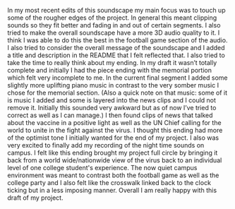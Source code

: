 In my most recent edits of this soundscape my main focus was to touch up some of the rougher edges of the project. In general this meant clipping sounds so they fit better and fading in and out of certain segments. I also tried to make the overall soundscape have a more 3D audio quality to it. I think I was able to do this the best in the football game section of the audio. I also tried to consider the overall message of the soundscape and I added a title and description in the README that I felt reflected that. I also tried to take the time to really think about my ending. In my draft it wasn’t totally complete and initially I had the piece ending with the memorial portion which felt very incomplete to me. In the current final segment I added some slightly more uplifting piano music in contrast to the very somber music I chose for the memorial section. (Also a quick note on that music: some of it is music I added and some is layered into the news clips and I could not remove it. Initially this sounded very awkward but as of now I’ve tried to correct as well as I can manage.) I then found clips of news that talked about the vaccine in a positive light as well as the UN Chief calling for the world to unite in the fight against the virus. I thought this ending had more of the optimist tone I initially wanted for the end of my project. I also was very excited to finally add my recording of the night time sounds on campus. I felt like this ending brought my project full circle by bringing it back from a world wide/nationwide view of the virus back to an individual level of one college student's experience. The now quiet campus environment was meant to contrast both the football game as well as the college party and I also felt like the crosswalk linked back to the clock ticking but in a less imposing manner. Overall I am really happy with this draft of my project.
